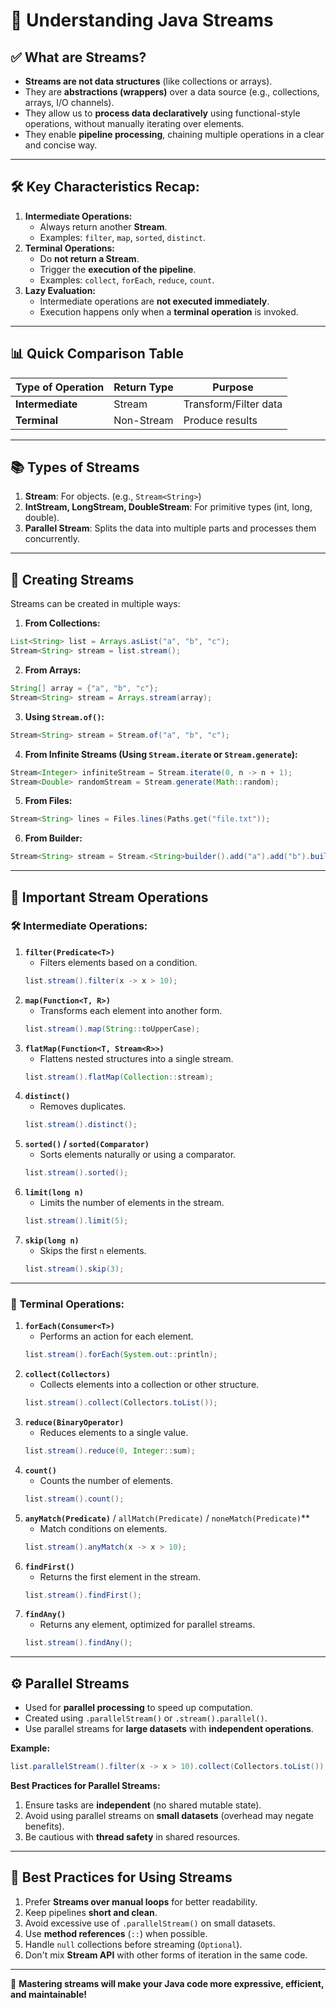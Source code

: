 # 🚀 **Understanding Java Streams**

## ✅ **What are Streams?**
- **Streams are not data structures** (like collections or arrays).
- They are **abstractions (wrappers)** over a data source (e.g., collections, arrays, I/O channels).
- They allow us to **process data declaratively** using functional-style operations, without manually iterating over elements.
- They enable **pipeline processing**, chaining multiple operations in a clear and concise way.

---

## 🛠️ **Key Characteristics Recap:**
1. **Intermediate Operations:**
   - Always return another **Stream**.
   - Examples: `filter`, `map`, `sorted`, `distinct`.
2. **Terminal Operations:**
   - Do **not return a Stream**.
   - Trigger the **execution of the pipeline**.
   - Examples: `collect`, `forEach`, `reduce`, `count`.
3. **Lazy Evaluation:**
   - Intermediate operations are **not executed immediately**.
   - Execution happens only when a **terminal operation** is invoked.

---

## 📊 **Quick Comparison Table**

| **Type of Operation** | **Return Type** | **Purpose** |
|------------------------|---------------|------------|
| **Intermediate**      | Stream        | Transform/Filter data |
| **Terminal**          | Non-Stream    | Produce results |

---

## 📚 **Types of Streams**
1. **Stream<T>**: For objects. (e.g., `Stream<String>`)
2. **IntStream, LongStream, DoubleStream**: For primitive types (int, long, double).
3. **Parallel Stream**: Splits the data into multiple parts and processes them concurrently.

---

## 🌟 **Creating Streams**
Streams can be created in multiple ways:

1. **From Collections:**
```java
List<String> list = Arrays.asList("a", "b", "c");
Stream<String> stream = list.stream();
```

2. **From Arrays:**
```java
String[] array = {"a", "b", "c"};
Stream<String> stream = Arrays.stream(array);
```

3. **Using `Stream.of()`:**
```java
Stream<String> stream = Stream.of("a", "b", "c");
```

4. **From Infinite Streams (Using `Stream.iterate` or `Stream.generate`):**
```java
Stream<Integer> infiniteStream = Stream.iterate(0, n -> n + 1);
Stream<Double> randomStream = Stream.generate(Math::random);
```

5. **From Files:**
```java
Stream<String> lines = Files.lines(Paths.get("file.txt"));
```

6. **From Builder:**
```java
Stream<String> stream = Stream.<String>builder().add("a").add("b").build();
```

---

## 🔄 **Important Stream Operations**

### 🛠️ **Intermediate Operations:**
1. **`filter(Predicate<T>)`**
   - Filters elements based on a condition.
    ```java
    list.stream().filter(x -> x > 10);
    ```
2. **`map(Function<T, R>)`**
   - Transforms each element into another form.
    ```java
    list.stream().map(String::toUpperCase);
    ```
3. **`flatMap(Function<T, Stream<R>>)`**
   - Flattens nested structures into a single stream.
    ```java
    list.stream().flatMap(Collection::stream);
    ```
4. **`distinct()`**
   - Removes duplicates.
    ```java
    list.stream().distinct();
    ```
5. **`sorted()` / `sorted(Comparator)`**
   - Sorts elements naturally or using a comparator.
    ```java
    list.stream().sorted();
    ```
6. **`limit(long n)`**
   - Limits the number of elements in the stream.
    ```java
    list.stream().limit(5);
    ```
7. **`skip(long n)`**
   - Skips the first `n` elements.
    ```java
    list.stream().skip(3);
    ```

---

### 🏁 **Terminal Operations:**
1. **`forEach(Consumer<T>)`**
   - Performs an action for each element.
    ```java
    list.stream().forEach(System.out::println);
    ```
2. **`collect(Collectors)`**
   - Collects elements into a collection or other structure.
    ```java
    list.stream().collect(Collectors.toList());
    ```
3. **`reduce(BinaryOperator)`**
   - Reduces elements to a single value.
    ```java
    list.stream().reduce(0, Integer::sum);
    ```
4. **`count()`**
   - Counts the number of elements.
    ```java
    list.stream().count();
    ```
5. **`anyMatch(Predicate)`** / `allMatch(Predicate)` / `noneMatch(Predicate)`**
   - Match conditions on elements.
    ```java
    list.stream().anyMatch(x -> x > 10);
    ```
6. **`findFirst()`**
   - Returns the first element in the stream.
    ```java
    list.stream().findFirst();
    ```
7. **`findAny()`**
   - Returns any element, optimized for parallel streams.
    ```java
    list.stream().findAny();
    ```

---

## ⚙️ **Parallel Streams**
- Used for **parallel processing** to speed up computation.
- Created using `.parallelStream()` or `.stream().parallel()`.
- Use parallel streams for **large datasets** with **independent operations**.

**Example:**
```java
list.parallelStream().filter(x -> x > 10).collect(Collectors.toList());
```

**Best Practices for Parallel Streams:**
1. Ensure tasks are **independent** (no shared mutable state).
2. Avoid using parallel streams on **small datasets** (overhead may negate benefits).
3. Be cautious with **thread safety** in shared resources.

---

## 🎯 **Best Practices for Using Streams**
1. Prefer **Streams over manual loops** for better readability.
2. Keep pipelines **short and clean**.
3. Avoid excessive use of `.parallelStream()` on small datasets.
4. Use **method references** (`::`) when possible.
5. Handle `null` collections before streaming (`Optional`).
6. Don't mix **Stream API** with other forms of iteration in the same code.

---

🚀 **Mastering streams will make your Java code more expressive, efficient, and maintainable!**

